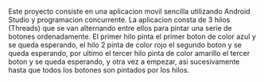 Este proyecto consiste en una aplicacion movil sencilla utilizando Android Studio y programacion concurrente.
La aplicacion consta de 3 hilos (Threads) que se van alternando entre ellos para pintar una serie de botones ordenadamente. El primer hilo pinta el primer boton de color azul y se queda esperando, el hilo 2 pinta de color rojo el segundo boton y se queda esperando,
por ultimo el tercer hilo pinta de color amarillo el tercer boton y se queda esperando, y otra vez a empezar, asi sucesivamente hasta que todos los botones son pintados por los hilos.
